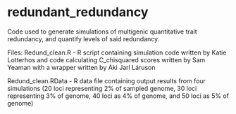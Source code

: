 # redundant_redundancy

Code used to generate simulations of multigenic quantitative trait redundancy, and quantify levels of said redundancy.

Files:
Redund_clean.R - R script containing simulation code written by Katie Lotterhos and code calculating C_chisquared scores written by Sam Yeaman with a wrapper written by Áki Jarl Láruson

Redund_clean.RData - R data file containing output results from four simulations (20 loci representing 2% of sampled genome, 30 loci representing 3% of genome, 40 loci as 4% of genome, and 50 loci as 5% of genome)